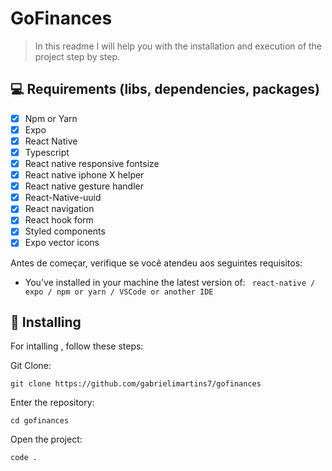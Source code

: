 # GoFinances

> In this readme I will help you with the installation and execution of the project step by step.

## 💻 Requirements (libs, dependencies, packages)

- [x] Npm or Yarn
- [x] Expo
- [x] React Native
- [x] Typescript
- [x] React native responsive fontsize
- [x] React native iphone X helper
- [x] React native gesture handler
- [x] React-Native-uuid
- [x] React navigation
- [x] React hook form
- [x] Styled components
- [x] Expo vector icons

Antes de começar, verifique se você atendeu aos seguintes requisitos:

- You've installed in your machine the latest version of:
  ` react-native / expo / npm or yarn / VSCode or another IDE`

## 🚀 Installing

For intalling , follow these steps:

Git Clone:

```
git clone https://github.com/gabrielimartins7/gofinances
```

Enter the repository:

```
cd gofinances
```

Open the project:

```
code .
```

